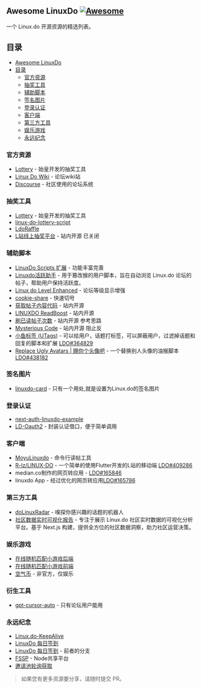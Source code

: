 ## Awesome LinuxDo [![Awesome](https://cdn.rawgit.com/sindresorhus/awesome/d7305f38d29fed78fa85652e3a63e154dd8e8829/media/badge.svg)](https://github.com/sindresorhus/awesome)

一个 Linux.do 开源资源的精选列表。

## 目录

- [Awesome LinuxDo ](#awesome-linuxdo-)
- [目录](#目录)
  - [官方资源](#官方资源)
  - [抽奖工具](#抽奖工具)
  - [辅助脚本](#辅助脚本)
  - [签名图片](#签名图片)
  - [登录认证](#登录认证)
  - [客户端](#客户端)
  - [第三方工具](#第三方工具)
  - [娱乐游戏](#娱乐游戏)
  - [永远纪念](#永远纪念)

### 官方资源

- [Lottery](https://github.com/linux-do/lottery) - 始皇开发的抽奖工具
- [Linux Do Wiki](https://github.com/Chenyme/Linux-Do-Wiki) - 论坛wiki站
- [Discourse](https://github.com/discourse/discourse) - 社区使用的论坛系统

### 抽奖工具
- [Lottery](https://github.com/linux-do/lottery) - 始皇开发的抽奖工具
- [linux-do-lottery-script](https://github.com/Adonis142857/linux-do-lottery-script)
- [LdoRaffle](https://github.com/WishMelz/LdoRaffle)
- [L站线上抽奖平台](https://linux.do/t/topic/269905) - 站内开源 已关闭

### 辅助脚本

- [LinuxDo Scripts 扩展](https://github.com/dlzmoe/linuxdo-scripts) - 功能丰富完善
- [Linuxdo活跃助手](https://github.com/Yantesoft/LinuxdoAssistant) - 用于篡改猴的用户脚本，旨在自动浏览 Linux.do 论坛的帖子，帮助用户保持活跃度。
- [Linux do Level Enhanced](https://linux.do/t/topic/29483/1) - 论坛等级显示增强
- [cookie-share](https://github.com/fangyuan99/cookie-share) - 快速切号
- [获取帖子内容代码](https://linux.do/t/topic/238634/1) - 站内开源
- [LINUXDO ReadBoost](https://linux.do/t/topic/283062) - 站内开源
- [刷已读帖子次数](https://linux.do/t/topic/205399) - 站内开源 参考思路
- [Mysterious Code](https://linux.do/t/topic/305864) - 站内开源 阻止反
- [小鱼标签 (UTags)](https://github.com/utags/utags) - 可以给用户，话题打标签，可以屏蔽用户，过滤掉话题和回复的脚本和扩展 [LDO#364829](https://linux.do/t/topic/364829)
- [Replace Ugly Avatars | 赐你个头像吧](https://github.com/utags/replace-ugly-avatars) - 一个替换别人头像的油猴脚本 [LDO#438182](https://linux.do/t/topic/438182)

### 签名图片

- [linuxdo-card](https://github.com/zjkal/linuxdo-card) - 只有一个用处,就是设置为Linux.do的签名图片

### 登录认证

- [next-auth-linuxdo-example](https://github.com/voidmozx/next-auth-linuxdo-example)
- [LD-Oauth2](https://github.com/youwen21/ld-oauth2) - 封装认证借口，便于简单调用


### 客户端

- [MoyuLinuxdo](https://github.com/sbdelse/MoyuLinuxdo) - 命令行读帖工具
- [R-lz/LINUX-DO](https://github.com/R-lz/LINUX-DO) - 一个简单的使用Flutter开发的L站的移动端 [LDO#409286](https://linux.do/t/topic/409286)
- median.co制作的网页转应用 - [LDO#165846](https://linux.do/t/topic/165846)
- linuxdo App - 经过优化的网页转应用[LDO#165786](https://linux.do/t/topic/165786)

### 第三方工具

- [doLinuxRadar](https://github.com/yym68686/doLinuxRadar) - 嗅探你感兴趣的话题的机器人
- [社区数据实时可视化报告](https://github.com/wincatcher/linuxdo.visualized.fun) - 专注于展示 Linux.do 社区实时数据的可视化分析平台。基于 Next.js 构建，提供全方位的社区数据洞察，助力社区运营决策。

### 娱乐游戏

- [在线随机匹配小游戏后端](https://github.com/lxk1066/linuxdo_mini_games)
- [在线随机匹配小游戏前端](https://github.com/lxk1066/LinuxDoMiniGame)
- [空气币](https://github.com/14790897/ldo_coin) - 非官方，仅娱乐

### 衍生工具
- [gpt-cursor-auto](https://github.com/hmhm2022/gpt-cursor-auto) - 只有论坛用户能用
  
### 永远纪念
- [Linux.do-KeepAlive](https://github.com/WowYiJiu/Linux.do-KeepAlive)
- [LinuxDo 每日签到](https://github.com/doveppp/linuxdo-checkin)
- [LinuxDo 每日签到](https://github.com/xchenya/linux.do) - 前者的分支
- [FSSP](https://github.com/bywenshu/FSSP) - Node共享平台
- [邀请池轮询获取](https://github.com/MoreBugOfDog/LinuxDo-Invitatio-Link-Get-Reminder)

> 如果您有更多资源要分享，请随时提交 PR。
